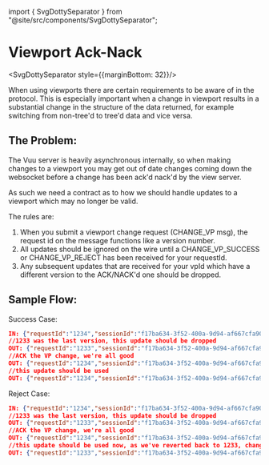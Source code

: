 import { SvgDottySeparator } from "@site/src/components/SvgDottySeparator";

# Viewport Ack-Nack

<SvgDottySeparator style={{marginBottom: 32}}/>

When using viewports there are certain requirements to be aware of in the protocol. This is especially important when a
change in viewport results in a substantial change in the structure of the data returned, for example switching from
non-tree'd to tree'd data and vice versa.

## The Problem:

The Vuu server is heavily asynchronous internally, so when making changes to a viewport you may get out of date changes coming
down the websocket before a change has been ack'd nack'd by the view server.

As such we need a contract as to how we should handle updates to a viewport which may no longer be valid.

The rules are:

1. When you submit a viewport change request (CHANGE_VP msg), the request id on the message functions like a version number.
2. All updates should be ignored on the wire until a CHANGE_VP_SUCCESS or CHANGE_VP_REJECT has been received for your requestId.
3. Any subsequent updates that are received for your vpId which have a different version to the ACK/NACK'd one should be dropped.

## Sample Flow:

Success Case:

```json
IN: {"requestId":"1234","sessionId":"f17ba634-3f52-400a-9d94-af667cfa9097","token":"6ae37e02-e89c-4223-9801-e57547fe772f","user":"user","body":{"type":"CHANGE_VP","viewPortId":"user-8e5dbeb5-e0c6-404c-95eb-0548cb8d28fd","columns":["ask","askSize","bid","bidSize","close","last","open","phase","ric","scenario"],"sort":{"sortDefs":[]},"groupBy":["ric"],"filterSpec":null,"aggregations":[]},"module":"CORE"}
//1233 was the last version, this update should be dropped
OUT: {"requestId":"1233","sessionId":"f17ba634-3f52-400a-9d94-af667cfa9097","token":"","user":"user","body":{"type":"TABLE_ROW","batch":"fed5b89f-dbf3-471f-b25d-893b6da8721c","isLast":true,"timeStamp":1639988606160,"rows":[{"viewPortId":"user-8e5dbeb5-e0c6-404c-95eb-0548cb8d28fd","vpSize":68794,"rowIndex":96,"rowKey":"ALK.N","updateType":"U","ts":1639988606160,"sel":0,"data":[540.35,1800,535.0,1800,"",642.32,"","C","ALK.N","walkBidAsk"]},{"viewPortId":"user-8e5dbeb5-e0c6-404c-95eb-0548cb8d28fd","vpSize":68794,"rowIndex":106,"rowKey":"ALK.A","updateType":"U","ts":1639988606160,"sel":0,"data":[540.35,1800,535.0,1800,"",642.32,"","C","ALK.A","walkBidAsk"]},{"viewPortId":"user-8e5dbeb5-e0c6-404c-95eb-0548cb8d28fd","vpSize":68794,"rowIndex":111,"rowKey":"ALK.L","updateType":"U","ts":1639988606160,"sel":0,"data":[540.35,1800,535.0,1800,"",558.49,"","C","ALK.L","walkBidAsk"]},{"viewPortId":"user-8e5dbeb5-e0c6-404c-95eb-0548cb8d28fd","vpSize":68794,"rowIndex":136,"rowKey":"ACQ.A","updateType":"U","ts":1639988606160,"sel":0,"data":[409.05,1400,405.0,1400,"",642.32,"","C","ACQ.A","fastTick"]}]},"module":"CORE"}
//ACK the VP change, we're all good
OUT: {"requestId":"1234","sessionId":"f17ba634-3f52-400a-9d94-af667cfa9097","token":"6ae37e02-e89c-4223-9801-e57547fe772f","user":"user","body":{"type":"CHANGE_VP_SUCCESS","viewPortId":"user-8e5dbeb5-e0c6-404c-95eb-0548cb8d28fd","columns":["ask","askSize","bid","bidSize","close","last","open","phase","ric","scenario"],"sort":{"sortDefs":[]},"groupBy":["ric"],"filterSpec":null},"module":"CORE"}
//this update should be used
OUT: {"requestId":"1234","sessionId":"f17ba634-3f52-400a-9d94-af667cfa9097","token":"","user":"user","body":{"type":"TABLE_ROW","batch":"9f507f7c-24ea-4287-9dd2-01e61b6e8f70","isLast":true,"timeStamp":1639988606280,"rows":[{"viewPortId":"user-8e5dbeb5-e0c6-404c-95eb-0548cb8d28fd","vpSize":68794,"rowIndex":127,"rowKey":"AHX.N","updateType":"U","ts":1639988606280,"sel":0,"data":[452.12,1500,428.0,1500,"",447.12,"","C","AHX.N","fastTick"]},{"viewPortId":"user-8e5dbeb5-e0c6-404c-95eb-0548cb8d28fd","vpSize":68794,"rowIndex":129,"rowKey":"AHX.A","updateType":"U","ts":1639988606280,"sel":0,"data":[457.12,1500,433.0,1500,"",452.12,"","C","AHX.A","fastTick"]},{"viewPortId":"user-8e5dbeb5-e0c6-404c-95eb-0548cb8d28fd","vpSize":68794,"rowIndex":131,"rowKey":"AHX.L","updateType":"U","ts":1639988606280,"sel":0,"data":[419.38,700,307.0,700,"",415.38,"","C","AHX.L","walkBidAsk"]}]},"module":"CORE"}
```

Reject Case:

```json
IN: {"requestId":"1234","sessionId":"f17ba634-3f52-400a-9d94-af667cfa9097","token":"6ae37e02-e89c-4223-9801-e57547fe772f","user":"user","body":{"type":"CHANGE_VP","viewPortId":"user-8e5dbeb5-e0c6-404c-95eb-0548cb8d28fd","columns":["ask","askSize","bid","bidSize","close","last","open","phase","ric","scenario"],"sort":{"sortDefs":[]},"groupBy":["ric"],"filterSpec":null,"aggregations":[]},"module":"CORE"}
//1233 was the last version, this update should be dropped
OUT: {"requestId":"1233","sessionId":"f17ba634-3f52-400a-9d94-af667cfa9097","token":"","user":"user","body":{"type":"TABLE_ROW","batch":"fed5b89f-dbf3-471f-b25d-893b6da8721c","isLast":true,"timeStamp":1639988606160,"rows":[{"viewPortId":"user-8e5dbeb5-e0c6-404c-95eb-0548cb8d28fd","vpSize":68794,"rowIndex":96,"rowKey":"ALK.N","updateType":"U","ts":1639988606160,"sel":0,"data":[540.35,1800,535.0,1800,"",642.32,"","C","ALK.N","walkBidAsk"]},{"viewPortId":"user-8e5dbeb5-e0c6-404c-95eb-0548cb8d28fd","vpSize":68794,"rowIndex":106,"rowKey":"ALK.A","updateType":"U","ts":1639988606160,"sel":0,"data":[540.35,1800,535.0,1800,"",642.32,"","C","ALK.A","walkBidAsk"]},{"viewPortId":"user-8e5dbeb5-e0c6-404c-95eb-0548cb8d28fd","vpSize":68794,"rowIndex":111,"rowKey":"ALK.L","updateType":"U","ts":1639988606160,"sel":0,"data":[540.35,1800,535.0,1800,"",558.49,"","C","ALK.L","walkBidAsk"]},{"viewPortId":"user-8e5dbeb5-e0c6-404c-95eb-0548cb8d28fd","vpSize":68794,"rowIndex":136,"rowKey":"ACQ.A","updateType":"U","ts":1639988606160,"sel":0,"data":[409.05,1400,405.0,1400,"",642.32,"","C","ACQ.A","fastTick"]}]},"module":"CORE"}
//ACK the VP change, we're all good
OUT: {"requestId":"1234","sessionId":"f17ba634-3f52-400a-9d94-af667cfa9097","token":"6ae37e02-e89c-4223-9801-e57547fe772f","user":"user","body":{"type":"CHANGE_VP_REJECT","viewPortId":"user-8e5dbeb5-e0c6-404c-95eb-0548cb8d28fd","columns":["ask","askSize","bid","bidSize","close","last","open","phase","ric","scenario"],"sort":{"sortDefs":[]},"groupBy":["ric"],"filterSpec":null},"module":"CORE"}
//this update should be used now, as we've reverted back to 1233, change was rejected
OUT: {"requestId":"1233","sessionId":"f17ba634-3f52-400a-9d94-af667cfa9097","token":"","user":"user","body":{"type":"TABLE_ROW","batch":"9f507f7c-24ea-4287-9dd2-01e61b6e8f70","isLast":true,"timeStamp":1639988606280,"rows":[{"viewPortId":"user-8e5dbeb5-e0c6-404c-95eb-0548cb8d28fd","vpSize":68794,"rowIndex":127,"rowKey":"AHX.N","updateType":"U","ts":1639988606280,"sel":0,"data":[452.12,1500,428.0,1500,"",447.12,"","C","AHX.N","fastTick"]},{"viewPortId":"user-8e5dbeb5-e0c6-404c-95eb-0548cb8d28fd","vpSize":68794,"rowIndex":129,"rowKey":"AHX.A","updateType":"U","ts":1639988606280,"sel":0,"data":[457.12,1500,433.0,1500,"",452.12,"","C","AHX.A","fastTick"]},{"viewPortId":"user-8e5dbeb5-e0c6-404c-95eb-0548cb8d28fd","vpSize":68794,"rowIndex":131,"rowKey":"AHX.L","updateType":"U","ts":1639988606280,"sel":0,"data":[419.38,700,307.0,700,"",415.38,"","C","AHX.L","walkBidAsk"]}]},"module":"CORE"}
```
